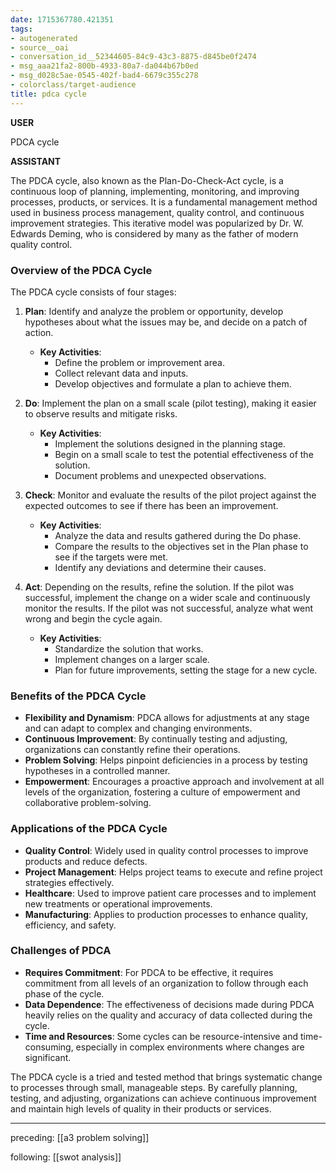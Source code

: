 ```yaml
---
date: 1715367780.421351
tags:
- autogenerated
- source__oai
- conversation_id__52344605-84c9-43c3-8875-d845be0f2474
- msg_aaa21fa2-800b-4933-80a7-da044b67b0ed
- msg_d028c5ae-0545-402f-bad4-6679c355c278
- colorclass/target-audience
title: pdca cycle
---
```


**USER**

PDCA cycle


**ASSISTANT**

The PDCA cycle, also known as the Plan-Do-Check-Act cycle, is a continuous loop of planning, implementing, monitoring, and improving processes, products, or services. It is a fundamental management method used in business process management, quality control, and continuous improvement strategies. This iterative model was popularized by Dr. W. Edwards Deming, who is considered by many as the father of modern quality control.

### Overview of the PDCA Cycle

The PDCA cycle consists of four stages:

1. **Plan**: Identify and analyze the problem or opportunity, develop hypotheses about what the issues may be, and decide on a patch of action.
   - **Key Activities**:
     - Define the problem or improvement area.
     - Collect relevant data and inputs.
     - Develop objectives and formulate a plan to achieve them.

2. **Do**: Implement the plan on a small scale (pilot testing), making it easier to observe results and mitigate risks.
   - **Key Activities**:
     - Implement the solutions designed in the planning stage.
     - Begin on a small scale to test the potential effectiveness of the solution.
     - Document problems and unexpected observations.

3. **Check**: Monitor and evaluate the results of the pilot project against the expected outcomes to see if there has been an improvement.
   - **Key Activities**:
     - Analyze the data and results gathered during the Do phase.
     - Compare the results to the objectives set in the Plan phase to see if the targets were met.
     - Identify any deviations and determine their causes.

4. **Act**: Depending on the results, refine the solution. If the pilot was successful, implement the change on a wider scale and continuously monitor the results. If the pilot was not successful, analyze what went wrong and begin the cycle again.
   - **Key Activities**:
     - Standardize the solution that works.
     - Implement changes on a larger scale.
     - Plan for future improvements, setting the stage for a new cycle.

### Benefits of the PDCA Cycle

- **Flexibility and Dynamism**: PDCA allows for adjustments at any stage and can adapt to complex and changing environments.
- **Continuous Improvement**: By continually testing and adjusting, organizations can constantly refine their operations.
- **Problem Solving**: Helps pinpoint deficiencies in a process by testing hypotheses in a controlled manner.
- **Empowerment**: Encourages a proactive approach and involvement at all levels of the organization, fostering a culture of empowerment and collaborative problem-solving.

### Applications of the PDCA Cycle

- **Quality Control**: Widely used in quality control processes to improve products and reduce defects.
- **Project Management**: Helps project teams to execute and refine project strategies effectively.
- **Healthcare**: Used to improve patient care processes and to implement new treatments or operational improvements.
- **Manufacturing**: Applies to production processes to enhance quality, efficiency, and safety.

### Challenges of PDCA

- **Requires Commitment**: For PDCA to be effective, it requires commitment from all levels of an organization to follow through each phase of the cycle.
- **Data Dependence**: The effectiveness of decisions made during PDCA heavily relies on the quality and accuracy of data collected during the cycle.
- **Time and Resources**: Some cycles can be resource-intensive and time-consuming, especially in complex environments where changes are significant.

The PDCA cycle is a tried and tested method that brings systematic change to processes through small, manageable steps. By carefully planning, testing, and adjusting, organizations can achieve continuous improvement and maintain high levels of quality in their products or services.


---

preceding: [[a3 problem solving]]  


following: [[swot analysis]]